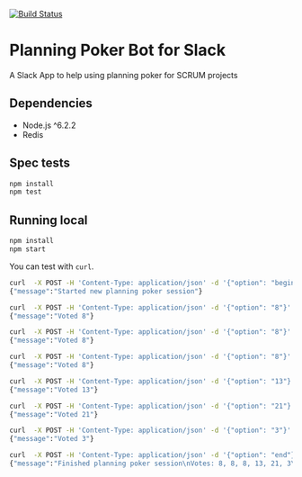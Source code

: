 [![Build Status](https://travis-ci.org/paulodiovani/planning-poker-slack.svg?branch=master)](https://travis-ci.org/paulodiovani/planning-poker-slack)

# Planning Poker Bot for Slack

A Slack App to help using planning poker for SCRUM projects

## Dependencies

- Node.js ^6.2.2
- Redis

## Spec tests

```bash
npm install
npm test
```

## Running local

```bash
npm install
npm start
```

You can test with `curl`.

```bash
curl  -X POST -H 'Content-Type: application/json' -d '{"option": "begin"}' http://localhost:3000/
{"message":"Started new planning poker session"}

curl  -X POST -H 'Content-Type: application/json' -d '{"option": "8"}' http://localhost:3000/
{"message":"Voted 8"}

curl  -X POST -H 'Content-Type: application/json' -d '{"option": "8"}' http://localhost:3000/
{"message":"Voted 8"}

curl  -X POST -H 'Content-Type: application/json' -d '{"option": "8"}' http://localhost:3000/
{"message":"Voted 8"}

curl  -X POST -H 'Content-Type: application/json' -d '{"option": "13"}' http://localhost:3000/
{"message":"Voted 13"}

curl  -X POST -H 'Content-Type: application/json' -d '{"option": "21"}' http://localhost:3000/
{"message":"Voted 21"}

curl  -X POST -H 'Content-Type: application/json' -d '{"option": "3"}' http://localhost:3000/
{"message":"Voted 3"}

curl  -X POST -H 'Content-Type: application/json' -d '{"option": "end"}' http://localhost:3000/
{"message":"Finished planning poker session\nVotes: 8, 8, 8, 13, 21, 3\nAverage point value: 8"}
```
